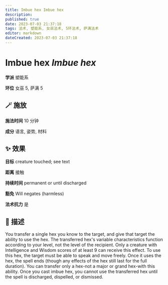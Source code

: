 ```yaml
---
title: Imbue hex Imbue hex
description: 
published: true
date: 2023-07-03 21:37:18
tags: 法术, 塑能系, 女巫法术, 5环法术, 萨满法术
editor: markdown
dateCreated: 2023-07-03 21:37:18
---
```


# **Imbue hex** *Imbue hex*

**学派** 塑能系 

**环位** 女巫 5, 萨满 5

## 🪄 施放

**施法时间** 10 分钟

**成分** 语言, 姿势, 材料

## ✨ 效果 

**目标** creature touched; see text 

**距离** 接触  

**持续时间** permanent or until discharged 

**豁免** Will negates (harmless)

**法术抗力** 是

## 📖 描述

You transfer a single hex you know to the target, and give that target the ability to use the hex. The transferred hex's variable characteristics function according to your level, not the level of the recipient. Only a creature with Intelligence and Wisdom scores of at least 9 can receive this effect. To use this hex, the target must be able to speak and move freely. Once it uses the hex, the spell ends (though any effects of the hex still last for  the full duration). You can transfer only a hex-not a major or grand hex-with this ability.  Once you cast imbue hex, you cannot use the transferred hex until the spell is discharged, dispelled, or dismissed.
    